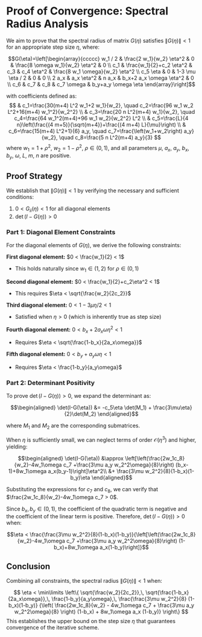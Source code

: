 

# Proof of Convergence: Spectral Radius Analysis

We aim to prove that the spectral radius of matrix $G(\eta)$ satisfies $\|G(\eta)\| < 1$ for an appropriate step size $\eta$, where:

$$G(\eta)=\left[\begin{array}{ccccc}
w_1 / 2 & \frac{2 w_1}{w_2} \eta^2 & 0 & \frac{8 \omega w_1}{w_2} \eta^2 & 0 \\
c_1 & \frac{w_1}{2}+c_2 \eta^2 & c_3 & c_4 \eta^2 & \frac{8 w_1 \omega}{w_2} \eta^2 \\
c_5 \eta & 0 & 1-3 \mu \eta / 2 & 0 & 0 \\
2 a_x & a_x \eta^2 & n a_x & b_x+2 a_x \omega \eta^2 & 0 \\
c_6 & c_7 & c_8 & c_7 \omega & b_y+a_y \omega \eta
\end{array}\right]$$

with coefficients defined as:
$$
& c_1=\frac{30(m+4) L^2 w_1+2 w_1}{w_2}, \quad c_2=\frac{96 w_1 w_2 L^2+16(m+4) w_1^2}{w_2^2} \\
& c_3=\frac{20 n L^2(m+4) w_1}{w_2}, \quad c_4=\frac{64 w_1^2(m+4)+96 w_1 w_2}{w_2^2} L^2 \\
& c_5=\frac{L}{4 n}\left(\frac{(4 m+5)}{\sqrt{m+4}}+\frac{(4 m+4) L}{\mu}\right) \\
& c_6=\frac{15(m+4) L^2+1}{6} a_y, \quad c_7=\frac{\left(w_1+w_2\right) a_y}{w_2}, \quad c_8=\frac{5 n L^2(m+4) a_y}{3}
$$
where $w_1=1+\rho^2$, $w_2=1-\rho^2$, $\rho \in (0,1)$, and all parameters $\mu$, $a_x$, $a_y$, $b_x$, $b_y$, $\omega$, $L$, $m$, $n$ are positive.

## Proof Strategy

We establish that $\|G(\eta)\| < 1$ by verifying the necessary and sufficient conditions:
1. $0 < G_{ii}(\eta) < 1$ for all diagonal elements
2. $\det(I-G(\eta)) > 0$

### Part 1: Diagonal Element Constraints

For the diagonal elements of $G(\eta)$, we derive the following constraints:

**First diagonal element:** $0 < \frac{w_1}{2} < 1$
- This holds naturally since $w_1 \in (1,2)$ for $\rho \in (0,1)$

**Second diagonal element:** $0 < \frac{w_1}{2}+c_2\eta^2 < 1$
- This requires $\eta < \sqrt{\frac{w_2}{2c_2}}$

**Third diagonal element:** $0 < 1-3\mu \eta/2 < 1$
- Satisfied when $\eta > 0$ (which is inherently true as step size)

**Fourth diagonal element:** $0 < b_x+2 a_x \omega \eta^2 < 1$
- Requires $\eta < \sqrt{\frac{1-b_x}{2a_x\omega}}$

**Fifth diagonal element:** $0 < b_y+a_y \omega \eta < 1$
- Requires $\eta < \frac{1-b_y}{a_y\omega}$

### Part 2: Determinant Positivity

To prove $\det(I-G(\eta)) > 0$, we expand the determinant as:

$$\begin{aligned}
\det(I-G(\eta)) &= -c_5\eta \det(M_1) + \frac{3\mu\eta}{2}\det(M_2)
\end{aligned}$$

where $M_1$ and $M_2$ are the corresponding submatrices.

When $\eta$ is sufficiently small, we can neglect terms of order $\mathcal{O}(\eta^3)$ and higher, yielding:

$$\begin{aligned}
\det(I-G(\eta)) &\approx \left[\left(\frac{2w_1c_8}{w_2}-4w_1\omega c_7 +\frac{3\mu a_y w_2^2\omega}{8}\right) (b_x-1)+8w_1\omega a_x(b_y-1)\right]\eta^2\\
&+ \frac{3\mu w_2^2}{8}(1-b_x)(1-b_y)\eta
\end{aligned}$$

Substituting the expressions for $c_7$ and $c_8$, we can verify that $\frac{2w_1c_8}{w_2}-4w_1\omega c_7 > 0$. 

Since $b_x,b_y \in (0,1)$, the coefficient of the quadratic term is negative and the coefficient of the linear term is positive. Therefore, $\det(I-G(\eta)) > 0$ when:

$$\eta < \frac{\frac{3\mu w_2^2}{8}(1-b_x)(1-b_y)}{\left[\left(\frac{2w_1c_8}{w_2}-4w_1\omega c_7 +\frac{3\mu a_y w_2^2\omega}{8}\right) (1-b_x)+8w_1\omega a_x(1-b_y)\right]}$$

## Conclusion

Combining all constraints, the spectral radius $\|G(\eta)\| < 1$ when:

$$
\eta < \min\limits \left\{
\sqrt{\frac{w_2}{2c_2}},\,
\sqrt{\frac{1-b_x}{2a_x\omega}},\,
\frac{1-b_y}{a_y\omega},\,
\frac{\frac{3\mu w_2^2}{8} (1-b_x)(1-b_y)}
{\left( \frac{2w_1c_8}{w_2} - 4w_1\omega c_7 + \frac{3\mu a_y w_2^2\omega}{8} \right) (1-b_x) + 8w_1\omega a_x (1-b_y)}
\right\}
$$
This establishes the upper bound on the step size $\eta$ that guarantees convergence of the iterative scheme.